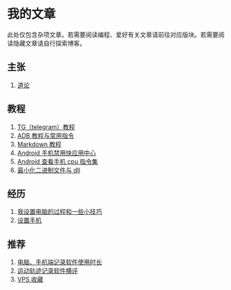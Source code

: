 # 我的文章
此处仅包含杂项文章。若需要阅读编程、爱好有关文章请前往对应版块。若需要阅读隐藏文章请自行探索博客。
## 主张
1. [道论](./worldview.md)
## 教程
1. [TG（telegram）教程](./telegram.md)
2. [ADB 教程与常用指令](./adb.md)
3. [Markdown 教程](./markdown.md)
4. [Android 手机禁用快应用中心](./fuck_quickapp.md)
5. [Android 查看手机 cpu 指令集](./Android_ISA.md)
6. [最小化二进制文件与 dll](./minimize_exe.md)
## 经历
1. [我设置电脑的过程和一些小技巧](./computer_setting.md)
2. [设置手机](./mobile_setting.md)
## 推荐
1. [电脑、手机端记录软件使用时长](./time_record.md)
2. [运动轨迹记录软件横评](./track_record.md)
3. [VPS 收藏](./vps.md)

<!-- 7. [Potplayer 设置](./potplayer_setting.md) -->